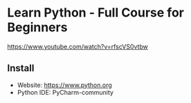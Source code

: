 # Learn Python - Full Course for Beginners

https://www.youtube.com/watch?v=rfscVS0vtbw

## Install

- Website: https://www.python.org
- Python IDE: PyCharm-community
